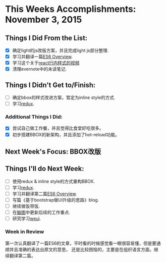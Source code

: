 # This Weeks Accomplishments: November 3, 2015

## Things I Did From the List:
- [x] 确定light的js改版方案，并且完成light js部分整理.
- [x] 学习并翻译一篇[ES6 Overview](https://ponyfoo.com/articles/es6).
- [x] 学习这个关于[react行内样式的视频](https://www.youtube.com/watch?v=ERB1TJBn32c)
- [x] 清理evernote中的未读笔记.

## Things I Didn't Get to/Finish:
- [ ] 确定bbox的样式改进方案，暂定为inline style的方式.
- [ ] 学习[redux](http://camsong.github.io/redux-in-chinese/).

### Additional Things I Did:
- [x] 尝试自己做工作餐，并且觉得比食堂好吃很多。
- [x] 初步搭建BBOX的新架构，并且添加了hot-reload功能。

## Next Week's Focus: BBOX改版

## Things I'll do Next Week:
- [ ] 使用redux & inline style的方式重构BBOX.
- [ ] 学习[redux](http://camsong.github.io/redux-in-chinese/).
- [ ] 学习并翻译第二篇[ES6 Overview](https://ponyfoo.com/articles/es6).
- [ ] 写篇《基于bootstrap做UI升级的思路》blog.
- [ ] 继续做饭带饭.
- [ ] 在[脑图](http://naotu.baidu.com/file/a1277c34da2b9bfd59552e07f8578ac6?token=21aa6cb2c1465fb6)中更新后续的工作重点.
- [ ] 研究学习[weui](https://github.com/weui/weui).

### Week in Review
第一次认真翻译了一篇ES6的文章，平时看的时候感觉看一眼很容易懂，但是要通顺并且准确的表达出原文的意思，
还是比较困恼的，主要是在组织语言方面。继续翻译第二篇。
